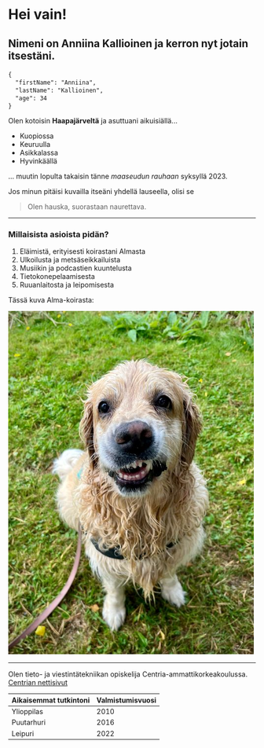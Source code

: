 # Hei vain!
## Nimeni on Anniina Kallioinen ja kerron nyt jotain itsestäni.


```
{
  "firstName": "Anniina",
  "lastName": "Kallioinen",
  "age": 34
}
```



Olen kotoisin **Haapajärveltä** ja asuttuani aikuisiällä...
- Kuopiossa
- Keuruulla
- Asikkalassa
- Hyvinkäällä
  
... muutin lopulta takaisin tänne *maaseudun rauhaan* syksyllä 2023.

Jos minun pitäisi kuvailla itseäni yhdellä lauseella, olisi se
> Olen hauska, suorastaan naurettava.

---


### Millaisista asioista pidän?
1. Eläimistä, erityisesti koirastani Almasta
2. Ulkoilusta ja metsäseikkailuista
3. Musiikin ja podcastien kuuntelusta
4. Tietokonepelaamisesta
5. Ruuanlaitosta ja leipomisesta

Tässä kuva Alma-koirasta:

![alt text](ammuli.jpg)

---

Olen tieto- ja viestintätekniikan opiskelija Centria-ammattikorkeakoulussa.
[Centrian nettisivut](https://net.centria.fi/)


| Aikaisemmat tutkintoni | Valmistumisvuosi |
| ----------- | ----------- |
| Ylioppilas | 2010 |
| Puutarhuri | 2016 |
| Leipuri | 2022 |
